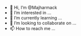 - 👋 Hi, I’m @Majharmack
- 👀 I’m interested in ...
- 🌱 I’m currently learning ...
- 💞️ I’m looking to collaborate on ...
- 📫 How to reach me ...

<!---
Majharmack/Majharmack is a ✨ special ✨ repository because its `README.md` (this file) appears on your GitHub profile.
You can click the Preview link to take a look at your changes.
--->
